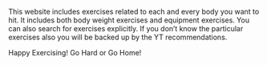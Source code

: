 This website includes exercises related to each and every body you want to hit. It includes both body weight exercises and equipment exercises. You can also search for exercises explicitly. If you don’t know the particular exercises also you will be backed up by the YT recommendations. 

Happy Exercising! 
Go Hard or Go Home!
